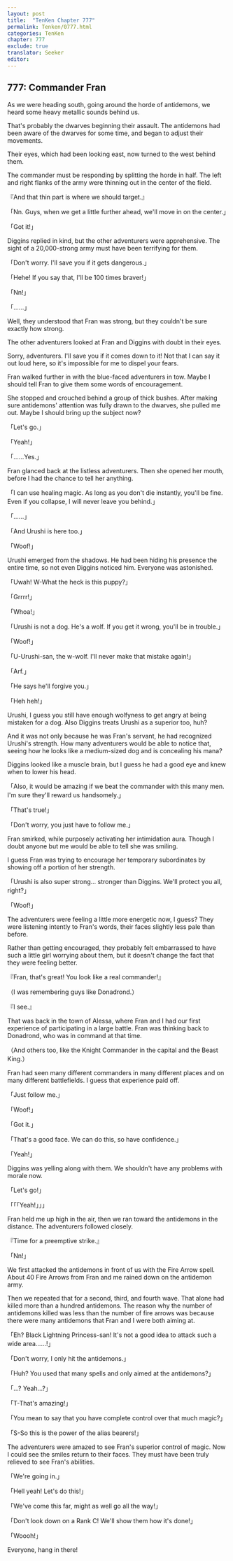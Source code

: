 ```yaml
---
layout: post
title:  "TenKen Chapter 777"
permalink: Tenken/0777.html
categories: TenKen
chapter: 777
exclude: true
translator: Seeker
editor: 
---
```

<h2 id="ch777">777: Commander Fran</h2>

<p>As we were heading south, going around the horde of antidemons, we heard some heavy metallic sounds behind us.</p>

<p>That's probably the dwarves beginning their assault. The antidemons had been aware of the dwarves for some time, and began to adjust their movements.</p>

<p>Their eyes, which had been looking east, now turned to the west behind them.</p>

<p>The commander must be responding by splitting the horde in half. The left and right flanks of the army were thinning out in the center of the field.</p>

<p>『And that thin part is where we should target.』</p>
<p>「Nn. Guys, when we get a little further ahead, we'll move in on the center.」</p>
<p>「Got it!」</p>

<p>Diggins replied in kind, but the other adventurers were apprehensive. The sight of a 20,000-strong army must have been terrifying for them.</p>

<p>「Don't worry. I'll save you if it gets dangerous.」</p>
<p>「Hehe! If you say that, I'll be 100 times braver!」</p>
<p>「Nn!」</p>
<p>「……」</p>

<p>Well, they understood that Fran was strong, but they couldn't be sure exactly how strong.</p>

<p>The other adventurers looked at Fran and Diggins with doubt in their eyes.</p>

<p>Sorry, adventurers. I'll save you if it comes down to it! Not that I can say it out loud here, so it's impossible for me to dispel your fears.</p>

<p>Fran walked further in with the blue-faced adventurers in tow. Maybe I should tell Fran to give them some words of encouragement.</p>

<p>She stopped and crouched behind a group of thick bushes. After making sure antidemons' attention was fully drawn to the dwarves, she pulled me out. Maybe I should bring up the subject now?</p>

<p>「Let's go.」</p>
<p>「Yeah!」</p>
<p>「……Yes.」</p>

<p>Fran glanced back at the listless adventurers. Then she opened her mouth, before I had the chance to tell her anything.</p>

<p>「I can use healing magic. As long as you don't die instantly, you'll be fine. Even if you collapse, I will never leave you behind.」</p>
<p>「……」</p>
<p>「And Urushi is here too.」</p>
<p>「Woof!」</p>

<p>Urushi emerged from the shadows. He had been hiding his presence the entire time, so not even Diggins noticed him. Everyone was astonished.</p>

<p>「Uwah! W-What the heck is this puppy?」</p>
<p>「Grrrr!」</p>
<p>「Whoa!」</p>
<p>「Urushi is not a dog. He's a wolf. If you get it wrong, you'll be in trouble.」</p>
<p>「Woof!」</p>
<p>「U-Urushi-san, the w-wolf. I'll never make that mistake again!」</p>
<p>「Arf.」</p>
<p>「He says he'll forgive you.」</p>
<p>「Heh heh!」</p>

<p>Urushi, I guess you still have enough wolfyness to get angry at being mistaken for a dog. Also Diggins treats Urushi as a superior too, huh?</p>

<p>And it was not only because he was Fran's servant, he had recognized Urushi's strength. How many adventurers would be able to notice that, seeing how he looks like a medium-sized dog and is concealing his mana?</p>

<p>Diggins looked like a muscle brain, but I guess he had a good eye and knew when to lower his head.</p>

<p>「Also, it would be amazing if we beat the commander with this many men. I'm sure they'll reward us handsomely.」</p>
<p>「That's true!」</p>
<p>「Don't worry, you just have to follow me.」</p>

<p>Fran smirked, while purposely activating her intimidation aura. Though I doubt anyone but me would be able to tell she was smiling.</p>

<p>I guess Fran was trying to encourage her temporary subordinates by showing off a portion of her strength.</p>

<p>「Urushi is also super strong… stronger than Diggins. We'll protect you all, right?」</p>
<p>「Woof!」</p>

<p>The adventurers were feeling a little more energetic now, I guess? They were listening intently to Fran's words, their faces slightly less pale than before.</p>

<p>Rather than getting encouraged, they probably felt embarrassed to have such a little girl worrying about them, but it doesn't change the fact that they were feeling better.</p>

<p>『Fran, that's great! You look like a real commander!』</p>
<p>（I was remembering guys like Donadrond.）</p>
<p>『I see.』</p>

<p>That was back in the town of Alessa, where Fran and I had our first experience of participating in a large battle. Fran was thinking back to Donadrond, who was in command at that time.</p>

<p>（And others too, like the Knight Commander in the capital and the Beast King.）</p>

<p>Fran had seen many different commanders in many different places and on many different battlefields. I guess that experience paid off.</p>

<p>「Just follow me.」</p>
<p>「Woof!」</p>
<p>「Got it.」</p>
<p>「That's a good face. We can do this, so have confidence.」</p>
<p>「Yeah!」</p>

<p>Diggins was yelling along with them. We shouldn't have any problems with morale now.</p>

<p>「Let's go!」</p>
<p>「「「Yeah!」」」</p>

<p>Fran held me up high in the air, then we ran toward the antidemons in the distance. The adventurers followed closely.</p>

<p>『Time for a preemptive strike.』</p>
<p>「Nn!」</p>

<p>We first attacked the antidemons in front of us with the Fire Arrow spell. About 40 Fire Arrows from Fran and me rained down on the antidemon army.</p>

<p>Then we repeated that for a second, third, and fourth wave. That alone had killed more than a hundred antidemons. The reason why the number of antidemons killed was less than the number of fire arrows was because there were many antidemons that Fran and I were both aiming at.</p>

<p>「Eh? Black Lightning Princess-san! It's not a good idea to attack such a wide area……!」</p>
<p>「Don't worry, I only hit the antidemons.」</p>
<p>「Huh? You used that many spells and only aimed at the antidemons?」</p>
<p>「…? Yeah…?」</p>
<p>「T-That's amazing!」</p>
<p>「You mean to say that you have complete control over that much magic?」</p>
<p>「S-So this is the power of the alias bearers!」</p>

<p>The adventurers were amazed to see Fran's superior control of magic. Now I could see the smiles return to their faces. They must have been truly relieved to see Fran's abilities.</p>

<p>「We're going in.」</p>
<p>「Hell yeah! Let's do this!」</p>
<p>「We've come this far, might as well go all the way!」</p>
<p>「Don't look down on a Rank C! We'll show them how it's done!」</p>
<p>「Woooh!」</p>

<p>Everyone, hang in there!</p>



